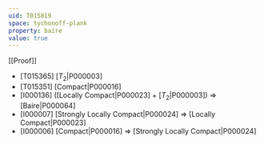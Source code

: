 ```yaml
---
uid: T015819
space: tychonoff-plank
property: baire
value: true
---
```

[[Proof]]

* [T015365] [$T_2$|P000003]
* [T015351] [Compact|P000016]
* [I000136] ([Locally Compact|P000023] + [$T_2$|P000003]) => [Baire|P000064]
* [I000007] [Strongly Locally Compact|P000024] => [Locally Compact|P000023]
* [I000006] [Compact|P000016] => [Strongly Locally Compact|P000024]


